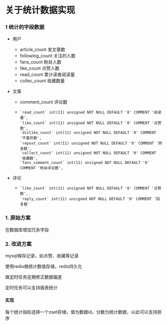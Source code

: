 # 关于统计数据实现

### 1 统计的字段数据

* 用户

  * article_count 发文章数
  * following_count 关注的人数
  * fans_count 粉丝人数
  * like_count 点赞人数
  * read_count 累计读者阅读量
  * collec_count 收藏数量

* 文章

  * comment_count 评论数

  * ```
    `read_count` int(11) unsigned NOT NULL DEFAULT '0' COMMENT '阅读量',
    `like_count` int(11) unsigned NOT NULL DEFAULT '0' COMMENT '点赞数',
    `dislike_count` int(11) unsigned NOT NULL DEFAULT '0' COMMENT '不喜欢数',
    `repost_count` int(11) unsigned NOT NULL DEFAULT '0' COMMENT '转发数',
    `collect_count` int(11) unsigned NOT NULL DEFAULT '0' COMMENT '收藏数',
    `fans_comment_count` int(11) unsigned NOT NULL DEFAULT '0' COMMENT '粉丝评论数',
    ```

* 评论

  * ```
    `like_count` int(11) unsigned NOT NULL DEFAULT '0' COMMENT '点赞数',
    `reply_count` int(11) unsigned NOT NULL DEFAULT '0' COMMENT '回复数'
    ```

### 1. 原始方案

在数据库增加冗余字段

### 2. 改进方案

mysql保存记录，如点赞、收藏等记录

使用redis做统计数值存储，redis持久化

做定时任务定期修正数据偏差

定时任务可以支持报表统计

#### 实现

每个统计指标选择一个zset存储，值为数据id，分数为统计数据，以此可以支持排序

